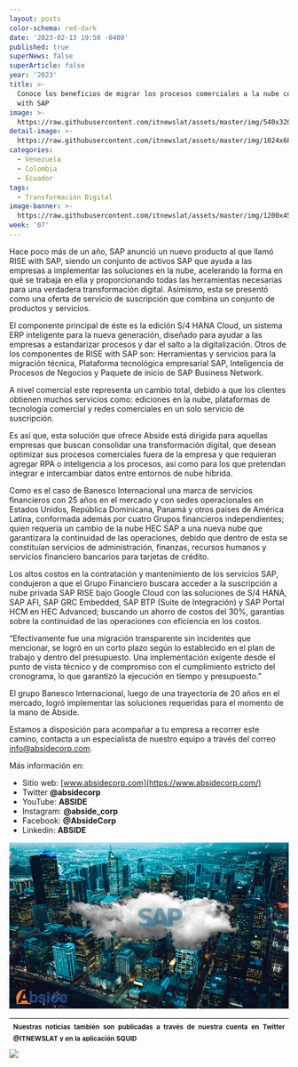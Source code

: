 ```yaml
---
layout: posts
color-schema: red-dark
date: '2023-02-13 19:50 -0400'
published: true
superNews: false
superArticle: false
year: '2023'
title: >-
  Conoce los beneficios de migrar los procesos comerciales a la nube con RISE
  with SAP
image: >-
  https://raw.githubusercontent.com/itnewslat/assets/master/img/540x320/Abside-SAP-Articulo-p.jpg
detail-image: >-
  https://raw.githubusercontent.com/itnewslat/assets/master/img/1024x680/Abside-SAP-Articulo-g.jpg
categories:
  - Venezuela
  - Colombia
  - Ecuador
tags:
  - Transformación Digital
image-banner: >-
  https://raw.githubusercontent.com/itnewslat/assets/master/img/1200x450/Abside-SAP-Articulo.jpg
week: '07'
---
```

Hace poco más de un año, SAP anunció un nuevo producto al que llamó RISE with SAP, siendo un conjunto de activos SAP que ayuda a las empresas a implementar las soluciones en la nube, acelerando la forma en qué se trabaja en ella y proporcionando todas las herramientas necesarias para una verdadera transformación digital.
Asimismo, esta se presentó como una oferta de servicio de suscripción que combina un conjunto de productos y servicios. 

El componente principal de éste es la edición S/4 HANA Cloud, un sistema ERP inteligente para la nueva generación, diseñado para ayudar a las empresas a estandarizar procesos y dar el salto a la digitalización. Otros de los componentes de RISE with SAP son: Herramientas y servicios para la migración técnica, Plataforma tecnológica empresarial SAP, Inteligencia de Procesos de Negocios y Paquete de inicio de SAP Business Network.

A nivel comercial este representa un cambio total, debido a que los clientes obtienen muchos servicios como: ediciones en la nube, plataformas de tecnología comercial y redes comerciales en un solo servicio de suscripción. 

Es así que, esta solución que ofrece Abside está dirigida para aquellas empresas que buscan consolidar una transformación digital, que desean optimizar sus procesos comerciales fuera de la empresa y que requieran agregar RPA o inteligencia a los procesos, así como para los que pretendan integrar e intercambiar datos entre entornos de nube híbrida.

Como es el caso de Banesco Internacional una marca de servicios financieros con 25 años en el mercado y con sedes operacionales en Estados Unidos, República Dominicana, Panamá y otros países de América Latina, conformada además por cuatro Grupos financieros independientes; quien requería un cambio de la nube HEC SAP a una nueva nube que garantizara la continuidad de las operaciones, debido que dentro de esta se constituían servicios de administración, finanzas, recursos humanos y servicios financiero bancarios para tarjetas de crédito. 

Los altos costos en la contratación y mantenimiento de los servicios SAP, condujeron a que el Grupo Financiero buscara acceder a la suscripción a nube privada SAP RISE bajo Google Cloud con las soluciones de S/4 HANA, SAP AFI, SAP GRC Embedded, SAP BTP (Suite de Integración) y SAP Portal HCM en HEC Advanced; buscando un ahorro de costos del 30%, garantías sobre la continuidad de las operaciones con eficiencia en los costos.

“Efectivamente fue una migración transparente sin incidentes que mencionar, se logró en un corto plazo según lo establecido en el plan de trabajo y dentro del presupuesto. Una implementación exigente desde el punto de vista técnico y de compromiso con el cumplimiento estricto del cronograma, lo que garantizó la ejecución en tiempo y presupuesto.”

El grupo Banesco Internacional, luego de una trayectoria de 20 años en el mercado, logró implementar las soluciones requeridas para el momento de la mano de Abside.

Estamos a disposición para acompañar a tu empresa a recorrer este camino, contacta a un especialista de nuestro equipo a través del correo info@absidecorp.com.

Más información en: 

- Sitio web: [www.absidecorp.com](https://www.absidecorp.com/)
- Twitter **@absidecorp**
- YouTube: **ABSIDE**
- Instagram: **@abside_corp**
- Facebook: **@AbsideCorp**
- Linkedin: **ABSIDE**

![](https://raw.githubusercontent.com/itnewslat/assets/master/img/540x320/Abside-SAP-Articulo-p.jpg)

<table style="height: 42px;" width="569">
<tbody>
<tr>
<td style="text-align: justify;"><sub><strong>Nuestras noticias también son publicadas a través de nuestra cuenta en Twitter <a href="https://twitter.com/itnewslat?lang=es">@ITNEWSLAT</a> y en la aplicación <a href="https://squidapp.co/en/">SQUID</a></strong></sub></td>
</tr>
</tbody>
</table>

<img src="https://tracker.metricool.com/c3po.jpg?hash=56f88a41e39ab42c063cc51676587a04"/>
